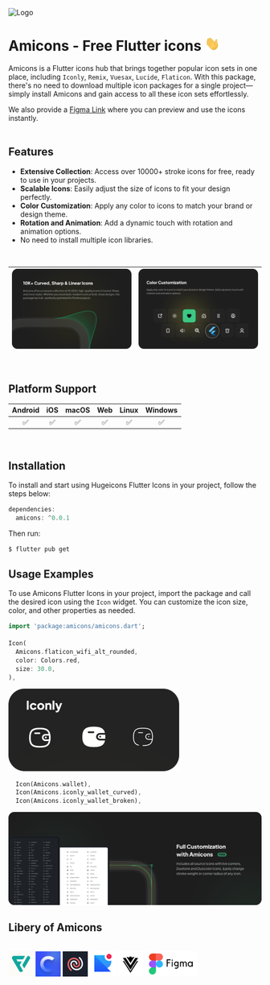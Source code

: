 
![Logo](https://github.com/AyushMaji/amicons/blob/main/assets/others/banner.png?raw=true)




<h1 align="left">Amicons - Free Flutter icons <a target="_blank" href="https://www.linkedin.com/in/ayushmaji/"></a><img src="https://raw.githubusercontent.com/AyushMaji/amicons/refs/heads/main/assets/amination/Hi.gif" width="30px"></h1></h1>

Amicons is a Flutter icons hub that brings together popular icon sets in one place, including `Iconly`, `Remix`, `Vuesax`, `Lucide`, `Flaticon`. With this package, there's no need to download multiple icon packages for a single project—simply install Amicons and gain access to all these icon sets effortlessly.


We also provide a [Figma Link](https://www.figma.com/design/Fuq1umo7X3kyFzSjJPEW3H/amicons?node-id=0-1&t=l8UzOsSvRiIKO40G-1) where you can preview and use the icons instantly.
<br/><br/>

## Features

- **Extensive Collection**: Access over 10000+ stroke icons for free, ready to use in your projects.
- **Scalable Icons**: Easily adjust the size of icons to fit your design perfectly.
- **Color Customization**: Apply any color to icons to match your brand or design theme.
- **Rotation and Animation**: Add a dynamic touch with rotation and animation options.
- No need to install multiple icon libraries. <br/>
<br/>

|<img src="https://raw.githubusercontent.com/AyushMaji/amicons/refs/heads/main/assets/others/b1.png"/>|<img src="https://raw.githubusercontent.com/AyushMaji/amicons/refs/heads/main/assets/others/b3.png"/>|
|---|---|

<br/>

## Platform Support

| Android | iOS | macOS | Web | Linux | Windows |
| :-----: | :-: | :---: | :-: | :---: | :-----: |
|   ✅    | ✅  |   ✅   | ✅  |  ✅    |   ✅    |

<br />

## Installation

To install and start using Hugeicons Flutter Icons in your project, follow the steps below:

```dart
dependencies:
  amicons: ^0.0.1
```

Then run:

```bash
$ flutter pub get
```

## Usage Examples

To use Amicons Flutter Icons in your project, import the package and call the desired icon using the `Icon` widget. You can customize the icon size, color, and other properties as needed.

```dart
import 'package:amicons/amicons.dart';

Icon(
  Amicons.flaticon_wifi_alt_rounded,
  color: Colors.red,
  size: 30.0,
),
```

![AntDesign](https://raw.githubusercontent.com/AyushMaji/amicons/refs/heads/main/assets/others/iconly_block.png)

```dart
  Icon(Amicons.wallet),
  Icon(Amicons.iconly_wallet_curved),
  Icon(Amicons.iconly_wallet_broken),
```

<img src="https://github.com/AyushMaji/amicons/blob/main/assets/others/theme_banner.png?raw=true" />

<h2>Libery of Amicons</h2>
 
<br />
<code><img height="50" src="https://raw.githubusercontent.com/AyushMaji/amicons/refs/heads/main/assets/others/flaticon.png"></code>
<code><img height="50" src="https://raw.githubusercontent.com/AyushMaji/amicons/refs/heads/main/assets/others/iconly.jpg"></code>
<code><img height="50" src="https://raw.githubusercontent.com/AyushMaji/amicons/refs/heads/main/assets/others/lucide.png"></code>
<code><img height="50" src="https://raw.githubusercontent.com/AyushMaji/amicons/refs/heads/main/assets/others/remix.png"></code>
<code><img height="50" src="https://raw.githubusercontent.com/AyushMaji/amicons/refs/heads/main/assets/others/vuesax.png"></code>
<code><img height="50" src="https://raw.githubusercontent.com/AyushMaji/amicons/refs/heads/main/assets/others/figma.png"></code>
<br />
<br />







